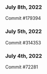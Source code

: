 ### July 8th, 2022

Commit #179394

### July 5th, 2022

Commit #314353


### July 4th, 2022

Commit #72281
